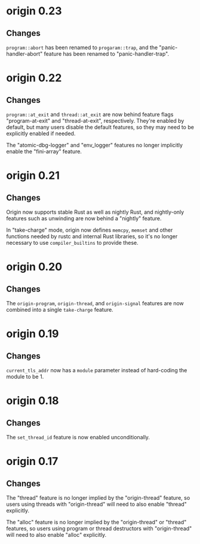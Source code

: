 # origin 0.23

## Changes

`program::abort` has been renamed to `progaram::trap`, and the
"panic-handler-abort" feature has been renamed to "panic-handler-trap".

# origin 0.22

## Changes

`program::at_exit` and `thread::at_exit` are now behind feature flags
"program-at-exit" and "thread-at-exit", respectively. They're enabled by
default, but many users disable the default features, so they may need to be
explicitly enabled if needed.

The "atomic-dbg-logger" and "env_logger" features no longer implicitly enable
the "fini-array" feature.

# origin 0.21

## Changes

Origin now supports stable Rust as well as nightly Rust, and nightly-only
features such as unwinding are now behind a "nightly" feature.

In "take-charge" mode, origin now defines `memcpy`, `memset` and other
functions needed by rustc and internal Rust libraries, so it's no longer
necessary to use `compiler_builtins` to provide these.

# origin 0.20

## Changes

The `origin-program`, `origin-thread`, and `origin-signal` features are now
combined into a single `take-charge` feature.

# origin 0.19

## Changes

`current_tls_addr` now has a `module` parameter instead of hard-coding the
module to be 1.

# origin 0.18

## Changes

The `set_thread_id` feature is now enabled unconditionally.

# origin 0.17

## Changes

The "thread" feature is no longer implied by the "origin-thread" feature, so
users using threads with "origin-thread" will need to also enable "thread"
explicitly.

The "alloc" feature is no longer implied by the "origin-thread" or "thread"
features, so users using program or thread destructors with "origin-thread"
will need to also enable "alloc" explicitly.

